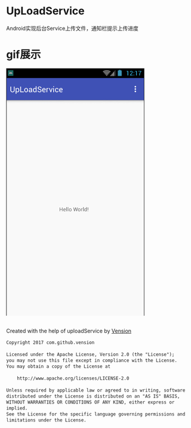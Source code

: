 # UpLoadService
Android实现后台Service上传文件，通知栏提示上传进度

# gif展示

![image](https://github.com/Vension/UpLoadService/blob/master/gif/GIF.gif)

##

Created with the help of uploadService by [Vension](https://github.com/Vension)
```
Copyright 2017 com.github.vension

Licensed under the Apache License, Version 2.0 (the "License");
you may not use this file except in compliance with the License.
You may obtain a copy of the License at

    http://www.apache.org/licenses/LICENSE-2.0

Unless required by applicable law or agreed to in writing, software
distributed under the License is distributed on an "AS IS" BASIS,
WITHOUT WARRANTIES OR CONDITIONS OF ANY KIND, either express or implied.
See the License for the specific language governing permissions and
limitations under the License.
```
